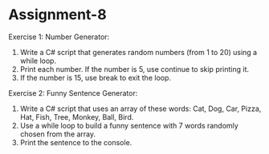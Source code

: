 # Assignment-8

Exercise 1: Number Generator:
1. Write a C# script that generates random numbers (from 1 to 20) using a while loop.
2. Print each number. If the number is 5, use continue to skip printing it.
3. If the number is 15, use break to exit the loop.

Exercise 2: Funny Sentence Generator:
1. Write a C# script that uses an array of these words:
Cat, Dog, Car, Pizza, Hat, Fish, Tree, Monkey, Ball, Bird.
2. Use a while loop to build a funny sentence with 7 words randomly chosen from the
array.
3. Print the sentence to the console.
